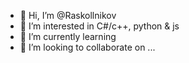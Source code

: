 - 👋 Hi, I’m @Raskollnikov
- 👀 I’m interested in C#/c++, python & js 
- 🌱 I’m currently learning 
- 💞️ I’m looking to collaborate on ...


<!---
Raskollnikov/Raskollnikov is a ✨ special ✨ repository because its `README.md` (this file) appears on your GitHub profile.
You can click the Preview link to take a look at your changes.
--->
